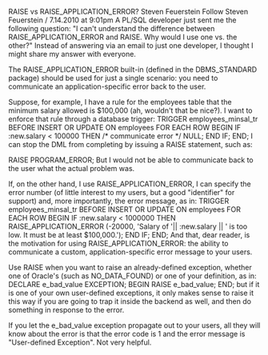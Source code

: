 RAISE vs RAISE_APPLICATION_ERROR?
 Steven Feuerstein
Follow Steven Feuerstein / 7.14.2010 at 9:01pm
A PL/SQL developer just sent me the following question:
"I can't understand the difference between RAISE_APPLICATION_ERROR and RAISE. Why would I use one vs. the other?"
Instead of answering via an email to just one developer, I thought I might share my answer with everyone.
 
The RAISE_APPLICATION_ERROR built-in (defined in the DBMS_STANDARD package) should be used for just a single scenario: you need to communicate an application-specific error back to the user.
 
Suppose, for example, I have a rule for the employees table that the minimum salary allowed is $100,000 (ah, wouldn't that be nice?). I want to enforce that rule through a database trigger:
TRIGGER employees_minsal_tr
   BEFORE INSERT OR UPDATE
   ON employees
   FOR EACH ROW
BEGIN
   IF :new.salary < 100000
   THEN
      /* communicate error */
      NULL;
   END IF;
END;
I can stop the DML from completing by issuing a RAISE statement, such as:

RAISE PROGRAM_ERROR;
But I would not be able to communicate back to the user what the actual problem was.
 
If, on the other hand, I use RAISE_APPLICATION_ERROR, I can specify the error number (of little interest to my users, but a good "identifier" for support) and, more importantly, the error message, as in:
TRIGGER employees_minsal_tr
   BEFORE INSERT OR UPDATE
   ON employees
   FOR EACH ROW
BEGIN
   IF :new.salary < 1000000
   THEN
      RAISE_APPLICATION_ERROR (-20000,
          'Salary of '|| :new.salary ||
          ' is too low. It must be at least $100,000.');
   END IF;
END; 
And that, dear reader, is the motivation for using RAISE_APPLICATION_ERROR: the ability to communicate a custom, application-specific error message to your users.
 
Use RAISE when you want to raise an already-defined exception, whether one of Oracle's (such as NO_DATA_FOUND) or one of your definition, as in:
DECLARE
   e_bad_value EXCEPTION;
BEGIN
   RAISE e_bad_value;
END; 
but if it is one of your own user-defined exceptions, it only makes sense to raise it this way if you are going to trap it inside the backend as well, and then do something in response to the error.
 
If you let the e_bad_value exception propagate out to your users, all they will know about the error is that the error code is 1 and the error message is "User-defined Exception". Not very helpful.
